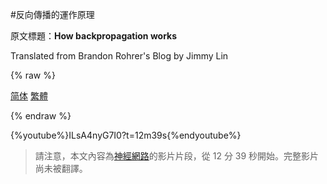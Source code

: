 #反向傳播的運作原理

原文標題：**How backpropagation works**

Translated from Brandon Rohrer's Blog by Jimmy Lin

{% raw %}

<script language='javascript' src='../js/zh.js'></script>

<a href="javascript:zh_tran('s');" class="zh_click" id="zh_click_s">简体</a>
<a href="javascript:zh_tran('t');" class="zh_click" id="zh_click_t">繁體</a>

{% endraw %}

{%youtube%}ILsA4nyG7I0?t=12m39s{%endyoutube%}

> 請注意，本文內容為[神經網路](../how_machine_learning_works/how_neural_networks_work.md)的影片片段，從 12 分 39 秒開始。完整影片尚未被翻譯。